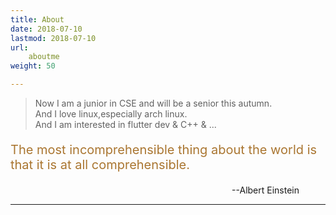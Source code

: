 ```yaml
---
title: About
date: 2018-07-10
lastmod: 2018-07-10
url:
    aboutme
weight: 50

---
```


>Now I am a junior in CSE and will be a senior this autumn.		
>And I love linux,especially arch linux.		
>And I am interested in flutter dev & C++ & ...

<!-- >The most incomprehensible thing about the world is that it is at all comprehensible.		
>&nbsp;&nbsp;&nbsp;&nbsp;&nbsp;&nbsp;&nbsp;&nbsp;&nbsp;&nbsp;&nbsp;&nbsp;&nbsp;&nbsp;&nbsp;&nbsp;&nbsp;&nbsp;&nbsp;&nbsp;&nbsp;&nbsp;&nbsp;&nbsp;&nbsp;&nbsp;&nbsp;&nbsp;&nbsp;&nbsp;&nbsp;&nbsp;&nbsp;&nbsp;&nbsp;&nbsp;&nbsp;&nbsp;&nbsp;&nbsp;&nbsp;&nbsp;&nbsp;&nbsp;&nbsp;&nbsp;&nbsp;&nbsp;&nbsp;&nbsp;&nbsp;&nbsp;&nbsp;&emsp;&emsp;&emsp;&emsp;&emsp;&emsp;&emsp;&emsp;&emsp;------Alex -->
<p style="color:#aa7631;font-size:20px;">The most incomprehensible thing about the world is that it is at all comprehensible.</p>
<p align="right">--Albert Einstein&emsp;&emsp;&emsp;</p>

---